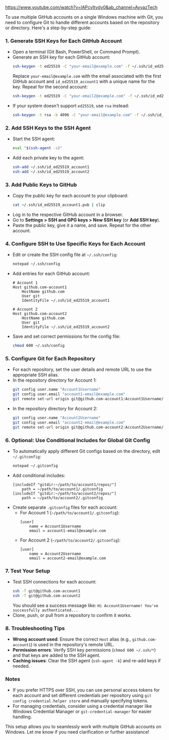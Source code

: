 https://www.youtube.com/watch?v=lAPcvItvdy0&ab_channel=AyyazTech

To use multiple GitHub accounts on a single Windows machine with Git, you need to configure Git to handle different accounts based on the repository or directory. Here's a step-by-step guide:

### 1. **Generate SSH Keys for Each GitHub Account**
   - Open a terminal (Git Bash, PowerShell, or Command Prompt).
   - Generate an SSH key for each GitHub account:
     ```bash
     ssh-keygen -t ed25519 -C "your-email@example.com" -f ~/.ssh/id_ed25519_account1
     ```
     Replace `your-email@example.com` with the email associated with the first GitHub account and `id_ed25519_account1` with a unique name for the key. Repeat for the second account:
     ```bash
     ssh-keygen -t ed25519 -C "your-email2@example.com" -f ~/.ssh/id_ed25519_account2
     ```
   - If your system doesn't support `ed25519`, use `rsa` instead:
     ```bash
     ssh-keygen -t rsa -b 4096 -C "your-email@example.com" -f ~/.ssh/id_rsa_account1
     ```

### 2. **Add SSH Keys to the SSH Agent**
   - Start the SSH agent:
     ```bash
     eval "$(ssh-agent -s)"
     ```
   - Add each private key to the agent:
     ```bash
     ssh-add ~/.ssh/id_ed25519_account1
     ssh-add ~/.ssh/id_ed25519_account2
     ```

### 3. **Add Public Keys to GitHub**
   - Copy the public key for each account to your clipboard:
     ```bash
     cat ~/.ssh/id_ed25519_account1.pub | clip
     ```
   - Log in to the respective GitHub account in a browser.
   - Go to **Settings > SSH and GPG keys > New SSH key** (or **Add SSH key**).
   - Paste the public key, give it a name, and save. Repeat for the other account.

### 4. **Configure SSH to Use Specific Keys for Each Account**
   - Edit or create the SSH config file at `~/.ssh/config`:
     ```bash
     notepad ~/.ssh/config
     ```
   - Add entries for each GitHub account:
     ```
     # Account 1
     Host github.com-account1
         HostName github.com
         User git
         IdentityFile ~/.ssh/id_ed25519_account1

     # Account 2
     Host github.com-account2
         HostName github.com
         User git
         IdentityFile ~/.ssh/id_ed25519_account2
     ```
   - Save and set correct permissions for the config file:
     ```bash
     chmod 600 ~/.ssh/config
     ```

### 5. **Configure Git for Each Repository**
   - For each repository, set the user details and remote URL to use the appropriate SSH alias.
   - In the repository directory for Account 1:
     ```bash
     git config user.name "Account1Username"
     git config user.email "account1-email@example.com"
     git remote set-url origin git@github.com-account1:Account1Username/repository.git
     ```
   - In the repository directory for Account 2:
     ```bash
     git config user.name "Account2Username"
     git config user.email "account2-email@example.com"
     git remote set-url origin git@github.com-account2:Account2Username/repository.git
     ```

### 6. **Optional: Use Conditional Includes for Global Git Config**
   - To automatically apply different Git configs based on the directory, edit `~/.gitconfig`:
     ```bash
     notepad ~/.gitconfig
     ```
   - Add conditional includes:
     ```
     [includeIf "gitdir:~/path/to/account1/repos/"]
         path = ~/path/to/account1/.gitconfig
     [includeIf "gitdir:~/path/to/account2/repos/"]
         path = ~/path/to/account2/.gitconfig
     ```
   - Create separate `.gitconfig` files for each account:
     - For Account 1 (`~/path/to/account1/.gitconfig`):
       ```
       [user]
           name = Account1Username
           email = account1-email@example.com
       ```
     - For Account 2 (`~/path/to/account2/.gitconfig`):
       ```
       [user]
           name = Account2Username
           email = account2-email@example.com
       ```

### 7. **Test Your Setup**
   - Test SSH connections for each account:
     ```bash
     ssh -T git@github.com-account1
     ssh -T git@github.com-account2
     ```
     You should see a success message like: `Hi Account1Username! You've successfully authenticated...`
   - Clone, push, or pull from a repository to confirm it works.

### 8. **Troubleshooting Tips**
   - **Wrong account used**: Ensure the correct `Host` alias (e.g., `github.com-account1`) is used in the repository's remote URL.
   - **Permission errors**: Verify SSH key permissions (`chmod 600 ~/.ssh/*`) and that keys are added to the SSH agent.
   - **Caching issues**: Clear the SSH agent (`ssh-agent -k`) and re-add keys if needed.

### Notes
- If you prefer HTTPS over SSH, you can use personal access tokens for each account and set different credentials per repository using `git config credential.helper store` and manually specifying tokens.
- For managing credentials, consider using a credential manager like Windows Credential Manager or `git-credential-manager` for easier handling.

This setup allows you to seamlessly work with multiple GitHub accounts on Windows. Let me know if you need clarification or further assistance!
